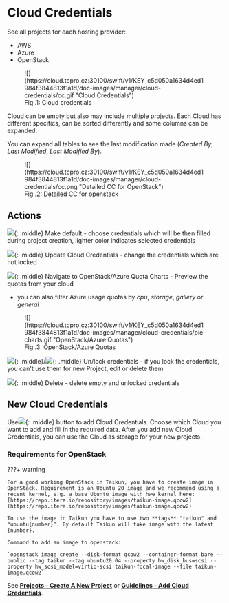 # **Cloud Credentials**

See all projects for each hosting provider:

* AWS
* Azure
* OpenStack

<figure markdown>
  ![](https://cloud.tcpro.cz:30100/swift/v1/KEY_c5d050a1634d4ed1984f3844813f1a1d/doc-images/manager/cloud-credentials/cc.gif "Cloud Credentials")
  <figcaption>Fig .1: Cloud credentials</figcaption>
</figure>

Cloud can be empty but also may include multiple projects. Each Cloud has different specifics, can be sorted differently and some columns can be expanded.

You can expand all tables to see the last modification made (*Created By*, *Last Modified*, *Last Modified By*).

<figure markdown>
  ![](https://cloud.tcpro.cz:30100/swift/v1/KEY_c5d050a1634d4ed1984f3844813f1a1d/doc-images/manager/cloud-credentials/cc.png "Detailed CC for OpenStack")
  <figcaption>Fig .2: Detailed CC for openstack</figcaption>
</figure>

## **Actions**

![](https://cloud.tcpro.cz:30100/swift/v1/KEY_c5d050a1634d4ed1984f3844813f1a1d/doc-images/icons/make-default.png){: .middle} Make default - choose credentials which will be then filled during project creation, lighter color indicates selected credentials

![](https://cloud.tcpro.cz:30100/swift/v1/KEY_c5d050a1634d4ed1984f3844813f1a1d/doc-images/icons/edit.png){: .middle} Update Cloud Credentials - change the credentials which are not locked

![](https://cloud.tcpro.cz:30100/swift/v1/KEY_c5d050a1634d4ed1984f3844813f1a1d/doc-images/icons/pie-charts.png){: .middle} Navigate to OpenStack/Azure Quota Charts - Preview the quotas from your cloud

* you can also filter Azure usage quotas by *cpu*, *storage*, *gallery* or *general*

<figure markdown>
  ![](https://cloud.tcpro.cz:30100/swift/v1/KEY_c5d050a1634d4ed1984f3844813f1a1d/doc-images/manager/cloud-credentials/pie-charts.gif "OpenStack/Azure Quotas")
  <figcaption>Fig .3: OpenStack/Azure Quotas</figcaption>
</figure>

![](https://cloud.tcpro.cz:30100/swift/v1/KEY_c5d050a1634d4ed1984f3844813f1a1d/doc-images/icons/lock.png){: .middle}/![](https://cloud.tcpro.cz:30100/swift/v1/KEY_c5d050a1634d4ed1984f3844813f1a1d/doc-images/icons/unlock.png){: .middle} Un/lock credentials - if you lock the credentials, you can't use them for new Project, edit or delete them

![](https://cloud.tcpro.cz:30100/swift/v1/KEY_c5d050a1634d4ed1984f3844813f1a1d/doc-images/icons/delete.png){: .middle} Delete - delete empty and unlocked credentials

## **New Cloud Credentials**

Use![](https://cloud.tcpro.cz:30100/swift/v1/KEY_c5d050a1634d4ed1984f3844813f1a1d/doc-images/manager/cloud-credentials/add-cc-btn.png){: .middle} button to add Cloud Credentials. Choose which Cloud you want to add and fill in the required data. After you add new Cloud Credentials, you can use the Cloud as storage for your new projects.

### **Requirements for OpenStack**

???+ warning

    For a good working OpenStack in Taikun, you have to create image in OpenStack. Requirement is an Ubuntu 20 image and we recommend using a recent kernel, e.g. a base Ubuntu image with hwe kernel here: [https://repo.itera.io/repository/images/taikun-image.qcow2](https://repo.itera.io/repository/images/taikun-image.qcow2)

    To use the image in Taikun you have to use two **tags** "taikun" and "ubuntu{number}”. By default Taikun will take image with the latest {number}.

    Command to add an image to openstack:

    `openstack image create --disk-format qcow2 --container-format bare --public --tag taikun --tag ubuntu20.04 --property hw_disk_bus=scsi --property hw_scsi_model=virtio-scsi taikun-focal-image --file taikun-image.qcow2`

See [**Projects - Create A New Project**](../projects/creating-a-new-project) or [**Guidelines - Add Cloud Credentials**](../../guidelines/create-credentials).
